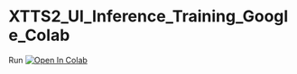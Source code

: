 # XTTS2_UI_Inference_Training_Google_Colab

Run <a target="_blank" href="https://colab.research.google.com/github/Nick088Official/XTTS2_UI_Inference_Training_Google_Colab/blob/main/XTTS2_Inf_Train.ipynb">
  <img src="https://colab.research.google.com/assets/colab-badge.svg" alt="Open In Colab"/>
</a>
